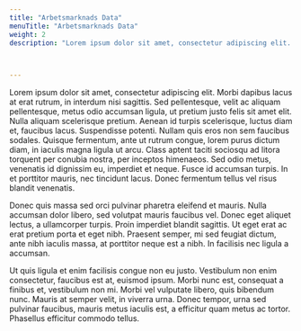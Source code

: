 ```yaml
---
title: "Arbetsmarknads Data"
menuTitle: "Arbetsmarknads Data"
weight: 2
description: "Lorem ipsum dolor sit amet, consectetur adipiscing elit. Morbi dapibus lacus at erat rutrum, in interdum nisi sagittis. Sed pellentesque, velit ac aliquam pellentesque, metus odio accumsan ligula, ut pretium justo felis sit amet elit. "


  
---
```



Lorem ipsum dolor sit amet, consectetur adipiscing elit. Morbi dapibus lacus at erat rutrum, in interdum nisi sagittis. Sed pellentesque, velit ac aliquam pellentesque, metus odio accumsan ligula, ut pretium justo felis sit amet elit. Nulla aliquam scelerisque pretium. Aenean id turpis scelerisque, luctus diam et, faucibus lacus. Suspendisse potenti. Nullam quis eros non sem faucibus sodales. Quisque fermentum, ante ut rutrum congue, lorem purus dictum diam, in iaculis magna ligula ut arcu. Class aptent taciti sociosqu ad litora torquent per conubia nostra, per inceptos himenaeos. Sed odio metus, venenatis id dignissim eu, imperdiet et neque. Fusce id accumsan turpis. In et porttitor mauris, nec tincidunt lacus. Donec fermentum tellus vel risus blandit venenatis.

Donec quis massa sed orci pulvinar pharetra eleifend et mauris. Nulla accumsan dolor libero, sed volutpat mauris faucibus vel. Donec eget aliquet lectus, a ullamcorper turpis. Proin imperdiet blandit sagittis. Ut eget erat ac erat pretium porta et eget nibh. Praesent semper, mi sed feugiat dictum, ante nibh iaculis massa, at porttitor neque est a nibh. In facilisis nec ligula a accumsan.

Ut quis ligula et enim facilisis congue non eu justo. Vestibulum non enim consectetur, faucibus est at, euismod ipsum. Morbi nunc est, consequat a finibus et, vestibulum non mi. Morbi vel vulputate libero, quis bibendum nunc. Mauris at semper velit, in viverra urna. Donec tempor, urna sed pulvinar faucibus, mauris metus iaculis est, a efficitur quam metus ac tortor. Phasellus efficitur commodo tellus.


            

